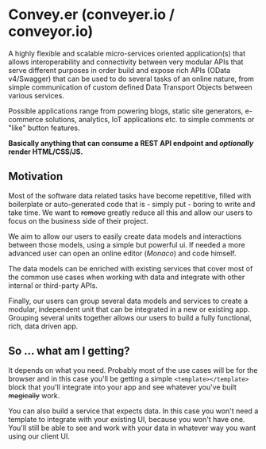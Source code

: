 # Convey.er (conveyer.io / conveyor.io)

A highly flexible and scalable micro-services oriented application(s) that allows interoperability and connectivity between very modular APIs that serve different purposes in order build and expose rich APIs (OData v4/Swagger) that can be used to do several tasks of an online nature, from simple communication of custom defined Data Transport Objects between various services.

Possible applications range from powering blogs, static site generators, e-commerce solutions, analytics, IoT applications etc. to simple comments or "like" button features.

**Basically anything that can consume a REST API endpoint and _optionally_ render HTML/CSS/JS.**

## Motivation

Most of the software data related tasks have become repetitive, filled with boilerplate or auto-generated code that is - simply put - boring to write and take time. We want to ~~remove~~ greatly reduce all this and allow our users to focus on the business side of their project.

We aim to allow our users to easily create data models and interactions between those models, using a simple but powerful ui. If needed a more advanced user can open an online editor
(_Monaco_) and code himself.

The data models can be enriched with existing services that cover most of the common use cases
when working with data and integrate with other internal or third-party APIs.

Finally, our users can group several data models and services to create a modular, independent unit that can be integrated in a new or existing app. Grouping several units together allows our users to build a fully functional, rich, data driven app.

## So ... what am I getting?

It depends on what you need. Probably most of the use cases will be for the browser and in this case you'll be getting a simple ```<template></template>``` block that you'll integrate into your app and see whatever you've built ~~magically~~ work.

You can also build a service that expects data. In this case you won't need a template to integrate with your existing UI, because you won't have one. You'll still be able to see and work with your data in whatever way you want using our client UI.

